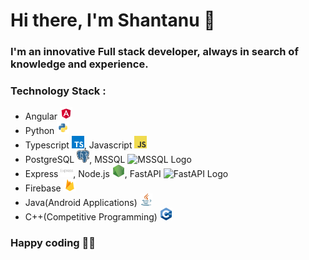 # Hi there, I'm Shantanu 👋

### I'm an innovative Full stack developer, always in search of knowledge and experience.

### Technology Stack :
- Angular <img src="https://raw.githubusercontent.com/github/explore/80688e429a7d4ef2fca1e82350fe8e3517d3494d/topics/angular/angular.png" alt="Angular Logo"  height= "20px" width="20px"/>
- Python <img src="https://raw.githubusercontent.com/github/explore/80688e429a7d4ef2fca1e82350fe8e3517d3494d/topics/python/python.png" alt="Python Logo"  height= "20px" width="20px"/>
- Typescript <img src="https://raw.githubusercontent.com/github/explore/80688e429a7d4ef2fca1e82350fe8e3517d3494d/topics/typescript/typescript.png" alt="Typescript Logo"  height= "20px" width="20px"/>, Javascript <img src="https://raw.githubusercontent.com/github/explore/80688e429a7d4ef2fca1e82350fe8e3517d3494d/topics/javascript/javascript.png" alt="Javascript Logo"  height= "20px" width="20px"/>
- PostgreSQL <img src="https://raw.githubusercontent.com/github/explore/80688e429a7d4ef2fca1e82350fe8e3517d3494d/topics/postgresql/postgresql.png" alt="Postgresql Logo"  height= "20px" width="20px"/>, MSSQL <img src="https://avatars3.githubusercontent.com/u/35132567?s=200&v=4" alt="MSSQL Logo"  height= "20px" width="20px"/>
- Express <img src="https://raw.githubusercontent.com/github/explore/80688e429a7d4ef2fca1e82350fe8e3517d3494d/topics/express/express.png" alt="Express Logo"  height= "20px" width="20px"/>, Node.js <img src="https://raw.githubusercontent.com/github/explore/80688e429a7d4ef2fca1e82350fe8e3517d3494d/topics/nodejs/nodejs.png" alt="Node.js Logo"  height= "20px" width="20px"/>, FastAPI <img src="https://fastapi.tiangolo.com/img/logo-margin/logo-teal.png" alt="FastAPI Logo"  height= "20px" width="50px"/>
- Firebase <img src="https://raw.githubusercontent.com/github/explore/80688e429a7d4ef2fca1e82350fe8e3517d3494d/topics/firebase/firebase.png" alt="Firebase Logo"  height= "20px" width="20px"/>
- Java(Android Applications) <img src="https://raw.githubusercontent.com/github/explore/80688e429a7d4ef2fca1e82350fe8e3517d3494d/topics/java/java.png" alt="Java Logo"  height= "20px" width="20px"/>
- C++(Competitive Programming) <img src="https://raw.githubusercontent.com/github/explore/80688e429a7d4ef2fca1e82350fe8e3517d3494d/topics/cpp/cpp.png" alt="C++ Logo"  height= "20px" width="20px"/>

### Happy coding 👨‍💻 
